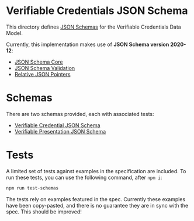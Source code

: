 # Verifiable Credentials JSON Schema

This directory defines [JSON Schemas](https://json-schema.org/) for the Verifiable Credentials Data Model.

Currently, this implementation makes use of **JSON Schema version 2020-12**:
- [JSON Schema Core](https://json-schema.org/draft/2020-12/json-schema-core.html)
- [JSON Schema Validation](https://json-schema.org/draft/2020-12/json-schema-validation.html)
- [Relative JSON Pointers](https://json-schema.org/draft/2020-12/relative-json-pointer.html)

# Schemas

There are two schemas provided, each with associated tests:

- [Verifiable Credential JSON Schema](verifiable-credential/verifiable-credential-schema.json)
- [Verifiable Presentation JSON Schema](verifiable-presentation/verifiable-presentation-schema.json)

# Tests

A limited set of tests against examples in the specification are included. To run these tests, you can use the following command, after `npm i`:

```bash
npm run test-schemas
```

The tests rely on examples featured in the spec. Currently these examples have been copy-pasted, and there is no guarantee they are in sync with the spec. This should be improved!